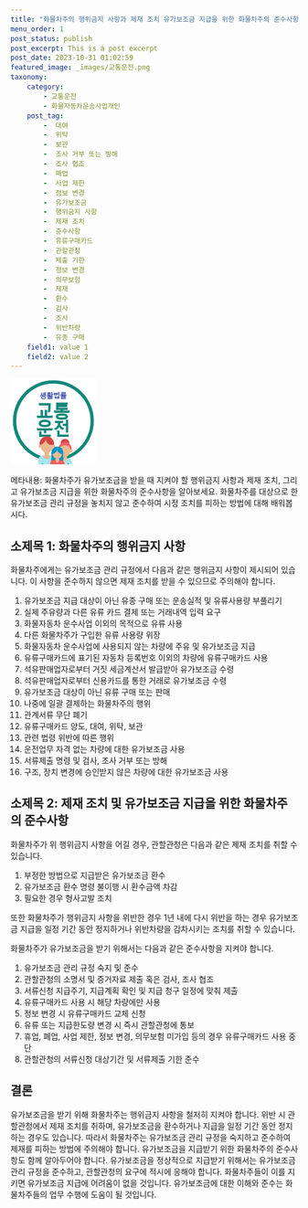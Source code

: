 ```yaml
---
title: "화물차주의 행위금지 사항과 제재 조치 유가보조금 지급을 위한 화물차주의 준수사항"
menu_order: 1
post_status: publish
post_excerpt: This is a post excerpt
post_date: 2023-10-31 01:02:59
featured_image: _images/교통운전.png
taxonomy:
    category:
        - 교통운전
        - 화물자동차운송사업개인
    post_tag:
        -  대여
        -  위탁
        -  보관
        -  조사 거부 또는 방해
        -  조사 협조
        -  폐업
        -  사업 제한
        -  정보 변경
        -  유가보조금
        -  행위금지 사항
        -  제재 조치
        -  준수사항
        -  유류구매카드
        -  관할관청
        -  제출 기한
        -  정보 변경
        -  의무보험
        -  제재
        -  환수
        -  검사
        -  조사
        -  위반차량
        -  유종 구매
    field1: value 1
    field2: value 2
---
```


![교통운전](/_images/교통운전.png)

메타내용: 화물차주가 유가보조금을 받을 때 지켜야 할 행위금지 사항과 제재 조치, 그리고 유가보조금 지급을 위한 화물차주의 준수사항을 알아보세요. 화물차주를 대상으로 한 유가보조금 관리 규정을 놓치지 않고 준수하여 시정 조치를 피하는 방법에 대해 배워봅시다.

## 소제목 1: 화물차주의 행위금지 사항

화물차주에게는 유가보조금 관리 규정에서 다음과 같은 행위금지 사항이 제시되어 있습니다. 이 사항을 준수하지 않으면 제재 조치를 받을 수 있으므로 주의해야 합니다.

1. 유가보조금 지급 대상이 아닌 유종 구매 또는 운송실적 및 유류사용량 부풀리기
2. 실제 주유량과 다른 유류 카드 결제 또는 거래내역 입력 요구
3. 화물자동차 운수사업 이외의 목적으로 유류 사용
4. 다른 화물차주가 구입한 유류 사용량 위장
5. 화물자동차 운수사업에 사용되지 않는 차량에 주유 및 유가보조금 지급
6. 유류구매카드에 표기된 자동차 등록번호 이외의 차량에 유류구매카드 사용
7. 석유판매업자로부터 거짓 세금계산서 발급받아 유가보조금 수령
8. 석유판매업자로부터 신용카드를 통한 거래로 유가보조금 수령
9. 유가보조금 대상이 아닌 유류 구매 또는 판매
10. 나중에 일괄 결제하는 화물차주의 행위
11. 관계서류 무단 폐기
12. 유류구매카드 양도, 대여, 위탁, 보관
13. 관련 법령 위반에 따른 행위
14. 운전업무 자격 없는 차량에 대한 유가보조금 사용
15. 서류제출 명령 및 검사, 조사 거부 또는 방해
16. 구조, 장치 변경에 승인받지 않은 차량에 대한 유가보조금 사용

## 소제목 2: 제재 조치 및 유가보조금 지급을 위한 화물차주의 준수사항

화물차주가 위 행위금지 사항을 어길 경우, 관할관청은 다음과 같은 제재 조치를 취할 수 있습니다.

1. 부정한 방법으로 지급받은 유가보조금 환수
2. 유가보조금 환수 명령 불이행 시 환수금액 차감
3. 필요한 경우 형사고발 조치

또한 화물차주가 행위금지 사항을 위반한 경우 1년 내에 다시 위반을 하는 경우 유가보조금 지급을 일정 기간 동안 정지하거나 위반차량을 감차시키는 조치를 취할 수 있습니다.

화물차주가 유가보조금을 받기 위해서는 다음과 같은 준수사항을 지켜야 합니다.

1. 유가보조금 관리 규정 숙지 및 준수
2. 관할관청의 소명서 및 증거자료 제출 혹은 검사, 조사 협조
3. 서류신청 지급주기, 지급계획 확인 및 지급 청구 일정에 맞춰 제출
4. 유류구매카드 사용 시 해당 차량에만 사용
5. 정보 변경 시 유류구매카드 교체 신청
6. 유류 또는 지급한도량 변경 시 즉시 관할관청에 통보
7. 휴업, 폐업, 사업 제한, 정보 변경, 의무보험 미가입 등의 경우 유류구매카드 사용 중단
8. 관할관청의 서류신청 대상기간 및 서류제출 기한 준수

## 결론

유가보조금을 받기 위해 화물차주는 행위금지 사항을 철저히 지켜야 합니다. 위반 시 관할관청에서 제재 조치를 취하며, 유가보조금을 환수하거나 지급을 일정 기간 동안 정지하는 경우도 있습니다. 따라서 화물차주는 유가보조금 관리 규정을 숙지하고 준수하여 제재를 피하는 방법에 주의해야 합니다. 유가보조금을 지급받기 위한 화물차주의 준수사항도 함께 알아두어야 합니다. 유가보조금을 정상적으로 지급받기 위해서는 유가보조금 관리 규정을 준수하고, 관할관청의 요구에 적시에 응해야 합니다. 화물차주들이 이를 지키면 유가보조금 지급에 어려움이 없을 것입니다. 유가보조금에 대한 이해와 준수는 화물차주들의 업무 수행에 도움이 될 것입니다.

